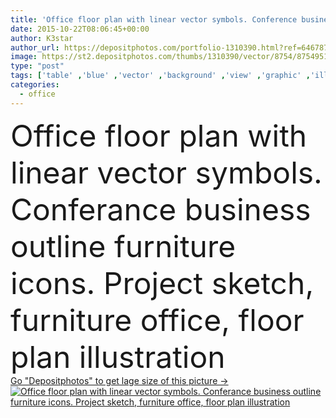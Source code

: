 ```yaml
---
title: 'Office floor plan with linear vector symbols. Conference business outline furniture icons'
date: 2015-10-22T08:06:45+00:00
author: K3star
author_url: https://depositphotos.com/portfolio-1310390.html?ref=64678756
image: https://st2.depositphotos.com/thumbs/1310390/vector/8754/87549512/api_thumb_450.jpg?forcejpeg=true
type: "post"
tags: ['table' ,'blue' ,'vector' ,'background' ,'view' ,'graphic' ,'illustration' ,'design' ,'business' ,'detail' ,'abstract' ,'plant' ,'flower' ,'chair' ,'line' ,'frame' ,'modern' ,'symbol' ,'icon' ,'architecture' ,'construction' ,'house' ,'office' ,'structure' ,'interior' ,'with' ,'professional' ,'internet' ,'conference' ,'furniture' ,'room' ,'drawing' ,'door' ,'project' ,'build' ,'floor' ,'detailed' ,'draft' ,'sketch' ,'top' ,'outline' ,'plan' ,'architectural' ,'apartment' ,'construct' ,'sofa' ,'scheme' ,'enter' ,'blueprint' ,'Linear' ]
categories: 
  - office
---
```

<div aling="center">
            <font size="60"> Office floor plan with linear vector symbols. Conferance business outline furniture icons. Project sketch, furniture office, floor plan illustration</font>   
</div>
<div>
    <a href='https://st2.depositphotos.com/thumbs/1310390/vector/8754/87549512/api_thumb_450.jpg?forcejpeg=true?ref=64678756' target=_blank > Go "Depositphotos" to get lage size of this picture ->
        <img href='https://st2.depositphotos.com/thumbs/1310390/vector/8754/87549512/api_thumb_450.jpg?forcejpeg=true?ref=64678756' src='https://st2.depositphotos.com/1310390/8754/v/950/depositphotos_87549512-stock-illustration-office-floor-plan-with-linear.jpg?forcejpeg=true' alt='Office floor plan with linear vector symbols. Conferance business outline furniture icons. Project sketch, furniture office, floor plan illustration' >
    </a>
</div>
